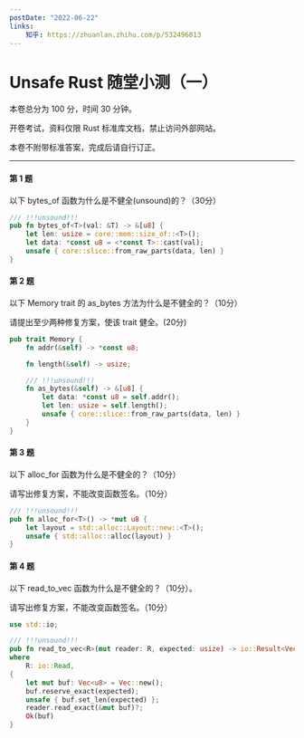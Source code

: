 ```yaml
---
postDate: "2022-06-22"
links:
    知乎: https://zhuanlan.zhihu.com/p/532496013
---
```


# Unsafe Rust 随堂小测（一）

本卷总分为 100 分，时间 30 分钟。

开卷考试，资料仅限 Rust 标准库文档，禁止访问外部网站。

本卷不附带标准答案，完成后请自行订正。

---

#### 第 1 题

以下 bytes_of 函数为什么是不健全(unsound)的？（30分）

```rust
/// !!!unsound!!!
pub fn bytes_of<T>(val: &T) -> &[u8] {
    let len: usize = core::mem::size_of::<T>();
    let data: *const u8 = <*const T>::cast(val);
    unsafe { core::slice::from_raw_parts(data, len) }
}
```

#### 第 2 题

以下 Memory trait 的 as_bytes 方法为什么是不健全的？（10分）

请提出至少两种修复方案，使该 trait 健全。(20分)

```rust
pub trait Memory {
    fn addr(&self) -> *const u8;

    fn length(&self) -> usize;

    /// !!!unsound!!!
    fn as_bytes(&self) -> &[u8] {
        let data: *const u8 = self.addr();
        let len: usize = self.length();
        unsafe { core::slice::from_raw_parts(data, len) }
    }
}
```

#### 第 3 题

以下 alloc_for 函数为什么是不健全的？（10分）

请写出修复方案，不能改变函数签名。（10分）

```rust
/// !!!unsound!!!
pub fn alloc_for<T>() -> *mut u8 {
    let layout = std::alloc::Layout::new::<T>();
    unsafe { std::alloc::alloc(layout) }
}
```

#### 第 4 题

以下 read_to_vec 函数为什么是不健全的？（10分）。

请写出修复方案，不能改变函数签名。（10分）

```rust
use std::io;

/// !!!unsound!!!
pub fn read_to_vec<R>(mut reader: R, expected: usize) -> io::Result<Vec<u8>>
where
    R: io::Read,
{
    let mut buf: Vec<u8> = Vec::new();
    buf.reserve_exact(expected);
    unsafe { buf.set_len(expected) };
    reader.read_exact(&mut buf)?;
    Ok(buf)
}
```
